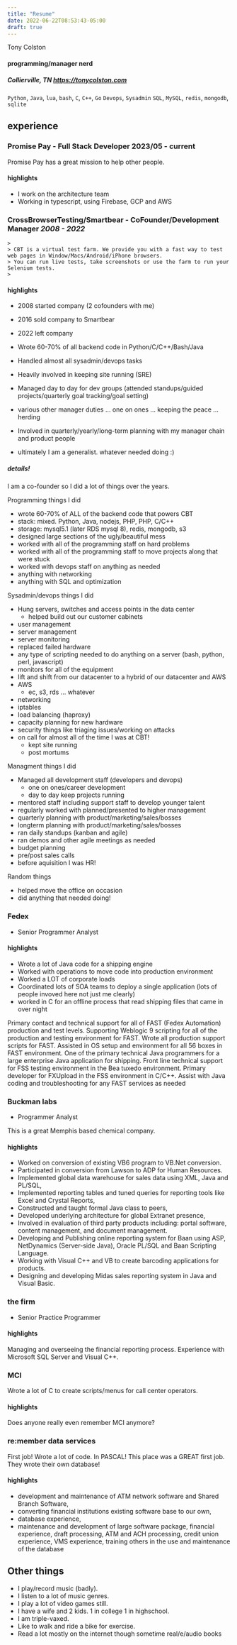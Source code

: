```yaml
---
title: "Resume"
date: 2022-06-22T08:53:43-05:00
draft: true
---
```




Tony Colston

#### programming/manager nerd

##### Collierville, TN https://tonycolston.com
`Python`, `Java`, `lua`, `bash`, `C`, `C++`, `Go`
`Devops`, `Sysadmin`
`SQL`, `MySQL`, `redis`, `mongodb`, `sqlite`

## experience

### Promise Pay - Full Stack Developer 2023/05 - current

Promise Pay has a great mission to help other people.

#### highlights
- I work on the architecture team
- Working in typescript, using Firebase, GCP and AWS

### CrossBrowserTesting/Smartbear - CoFounder/Development Manager *2008 - 2022*

```
>
> CBT is a virtual test farm. We provide you with a fast way to test web pages in Window/Macs/Android/iPhone browsers.
> You can run live tests, take screenshots or use the farm to run your Selenium tests.
>
```

#### highlights
- 2008 started company (2 cofounders with me)
- 2016 sold company to Smartbear
- 2022 left company

- Wrote 60-70% of all backend code in Python/C/C++/Bash/Java
- Handled almost all sysadmin/devops tasks 
- Heavily involved in keeping site running (SRE)
- Managed day to day for dev groups (attended standups/guided projects/quarterly goal tracking/goal setting)
- various other manager duties ... one on ones ... keeping the peace ... herding
- Involved in quarterly/yearly/long-term planning with my manager chain and product people
- ultimately I am a generalist. whatever needed doing :)

##### details!

I am a co-founder so I did a lot of things over the years.

Programming things I did
- wrote 60-70% of ALL of the backend code that powers CBT
- stack: mixed. Python, Java, nodejs, PHP, PHP, C/C++
- storage: mysql5.1 (later RDS mysql 8), redis, mongodb, s3
- designed large sections of the ugly/beautiful mess
- worked with all of the programming staff on hard problems
- worked with all of the programming staff to move projects along that were stuck
- worked with devops staff on anything as needed
- anything with networking
- anything with SQL and optimization

Sysadmin/devops things I did
- Hung servers, switches and access points in the data center
    - helped build out our customer cabinets
- user management
- server management
- server monitoring
- replaced failed hardware
- any type of scripting needed to do anything on a server (bash, python, perl, javascript)
- monitors for all of the equipment
- lift and shift from our datacenter to a hybrid of our datacenter and AWS
- AWS
    - ec, s3, rds ... whatever
- networking
- iptables
- load balancing (haproxy)
- capacity planning for new hardware
- security things like triaging issues/working on attacks
- on call for almost all of the time I was at CBT!
    - kept site running
    - post mortums

Managment things I did
- Managed all development staff (developers and devops)
    - one on ones/career development
    - day to day keep projects running
- mentored staff including support staff to develop younger talent
- regularly worked with planned/presented to higher management
- quarterly planning with product/marketing/sales/bosses
- longterm planning with product/marketing/sales/bosses
- ran daily standups (kanban and agile)
- ran demos and other agile meetings as needed
- budget planning
- pre/post sales calls
- before aquisition I was HR!

Random things
- helped move the office on occasion
- did anything that needed doing!

### Fedex
- Senior Programmer Analyst

#### highlights
- Wrote a lot of Java code for a shipping engine
- Worked with operations to move code into production environment
- Worked a LOT of corporate loads
- Coordinated lots of SOA teams to deploy a single application (lots of people invoved here not just me clearly)
- worked in C for an offline process that read shipping files that came in over night

Primary contact and technical support for all of FAST (Fedex Automation) production and test levels. Supporting Weblogic 9 scripting for all of the production and testing environment for FAST. Wrote all production support scripts for FAST. Assisted in OS setup and environment for all 56 boxes in FAST environment. One of the primary technical Java programmers for a large enterprise Java application for shipping.
Front line technical support for FSS testing environment in the Bea tuxedo environment.
Primary developer for FXUpload in the FSS environment in C/C++.
Assist with Java coding and troubleshooting for any FAST services as needed

### Buckman labs
- Programmer Analyst

This is a great Memphis based chemical company.

#### highlights

- Worked on conversion of existing VB6 program to VB.Net conversion. 
- Participated in conversion from Lawson to ADP for Human Resources. 
- Implemented global data warehouse for sales data using XML, Java and PL/SQL, 
- Implemented reporting tables and tuned queries for reporting tools like Excel and Crystal Reports, 
- Constructed and taught formal Java class to peers, 
- Developed underlying architecture for global Extranet presence, 
- Involved in evaluation of third party products including: portal software, content management, and document management. 
- Developing and Publishing online reporting system for Baan using ASP, NetDynamics (Server-side Java), Oracle PL/SQL and Baan Scripting Language. 
- Working with Visual C++ and VB to create barcoding applications for products. 
- Designing and developing Midas sales reporting system in Java and Visual Basic. 


### the firm
- Senior Practice Programmer

#### highlights
Managing and overseeing the financial reporting process. Experience with Microsoft SQL Server and Visual C++.

### MCI
Wrote a lot of C to create scripts/menus for call center operators.

#### highlights
Does anyone really even remember MCI anymore?

### re:member data services
First job! Wrote a lot of code. In PASCAL!
This place was a GREAT first job. They wrote their own database!

#### highlights
- development and maintenance of ATM network software and Shared Branch Software, 
- converting financial institutions existing software base to our own, 
- database experience, 
- maintenance and development of large software package, financial experience, draft processing, ATM and ACH processing, credit union experience, VMS experience, training others in the use and maintenance of the database

## Other things
- I play/record music (badly).
- I listen to a lot of music genres.
- I play a lot of video games still.
- I have a wife and 2 kids. 1 in college 1 in highschool.
- I am triple-vaxed.
- Like to walk and ride a bike for exercise.
- Read a lot mostly on the internet though sometime real/e/audio books
